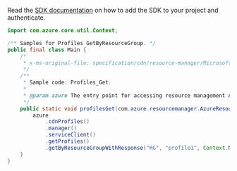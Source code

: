 Read the [SDK documentation](https://github.com/Azure/azure-sdk-for-java/blob/azure-resourcemanager_2.12.0/sdk/resourcemanager/azure-resourcemanager/README.md) on how to add the SDK to your project and authenticate.

```java
import com.azure.core.util.Context;

/** Samples for Profiles GetByResourceGroup. */
public final class Main {
    /*
     * x-ms-original-file: specification/cdn/resource-manager/Microsoft.Cdn/stable/2021-06-01/examples/Profiles_Get.json
     */
    /**
     * Sample code: Profiles_Get.
     *
     * @param azure The entry point for accessing resource management APIs in Azure.
     */
    public static void profilesGet(com.azure.resourcemanager.AzureResourceManager azure) {
        azure
            .cdnProfiles()
            .manager()
            .serviceClient()
            .getProfiles()
            .getByResourceGroupWithResponse("RG", "profile1", Context.NONE);
    }
}
```
